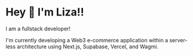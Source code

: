 # Hey 👋 I'm Liza!!

I am a fullstack developer!

I'm currently developing a Web3 e-commerce application within a server-less architecture using Next.js, Supabase, Vercel, and Wagmi. 

